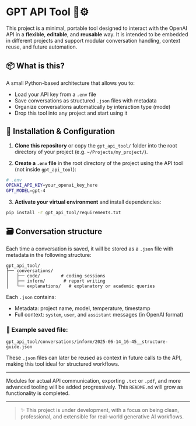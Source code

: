 # GPT API Tool 🧠⚙️

This project is a minimal, portable tool designed to interact with the OpenAI API in a **flexible**, **editable**, and **reusable** way. It is intended to be embedded in different projects and support modular conversation handling, context reuse, and future automation.

## 📦 What is this?

A small Python-based architecture that allows you to:
- Load your API key from a `.env` file
- Save conversations as structured `.json` files with metadata
- Organize conversations automatically by interaction type (mode)
- Drop this tool into any project and start using it

## 🔧 Installation & Configuration

1. **Clone this repository** or copy the `gpt_api_tool/` folder into the root directory of your project (e.g. `~/Projects/my_project/`).

2. **Create a `.env` file** in the root directory of the project using the API tool (not inside `gpt_api_tool`):

```bash
# .env
OPENAI_API_KEY=your_openai_key_here
GPT_MODEL=gpt-4
```

3. **Activate your virtual environment** and install dependencies:

```bash
pip install -r gpt_api_tool/requirements.txt
```

## 🗃️ Conversation structure

Each time a conversation is saved, it will be stored as a `.json` file with metadata in the following structure:

```
gpt_api_tool/
├── conversations/
│   ├── code/        # coding sessions
│   ├── inform/       # report writing
│   └── explanations/   # explanatory or academic queries
```

Each `.json` contains:
- Metadata: project name, model, temperature, timestamp
- Full context: `system`, `user`, and `assistant` messages (in OpenAI format)

### 📂 Example saved file:

```
gpt_api_tool/conversations/inform/2025-06-14_16-45__structure-guide.json
```

These `.json` files can later be reused as context in future calls to the API, making this tool ideal for structured workflows.

---

Modules for actual API communication, exporting `.txt` or `.pdf`, and more advanced tooling will be added progressively. This `README.md` will grow as functionality is completed.

---

> ✨ This project is under development, with a focus on being clean, professional, and extensible for real-world generative AI workflows.
